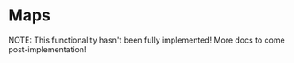 # Maps #

NOTE: This functionality hasn't been fully implemented! More docs to come post-implementation!

[//]: # (`whamm!` provides maps for storage of key-value pairs.)

[//]: # (This is similar to `java`'s `Map` and `python`'s `dict` types.)

[//]: # (In fact, it is exactly `Rust`'s `HashMap` type...since `whamm!` leverages this `Rust` type under-the-hood!)

[//]: # (Follows are the arrays docs from the Virgil repo that I can customize to this context.)

[//]: # (```)

[//]: # (// create a new array with Array<Type>.new&#40;length&#41;)

[//]: # (var a: Array<int> = Array<int>.new&#40;3&#41;;)

[//]: # (var b: Array<bool> = Array<bool>.new&#40;7&#41;;)

[//]: # (// we can omit the variable type when it's clear from context)

[//]: # (var c = Array<bool>.new&#40;7&#41;;)

[//]: # (```)

[//]: # ()
[//]: # (Unlike most other languages, Virgil has no special syntax for array types. Instead, they are simply written as `Array<T>`. To allocate a new array, we use the `new` keyword as if it were a _member_ of the array type. The elements of the array will be initialized to the default value for the element type.)

[//]: # ()
[//]: # (## Literals ##)

[//]: # ()
[//]: # (We can also use the `[ ... ]` syntax for creating array literals. The expressions enclosed in the brackets are evaluated, a new array of the appropriate length is created, and that array is initialized with the elements.)

[//]: # ()
[//]: # (```)

[//]: # (// [ ... ] creates an array of uniform type)

[//]: # (var a: Array<int> = [0, 1, 2];)

[//]: # (var b: Array<bool> = [true, false, true];)

[//]: # (var c: Array<byte> = [];)

[//]: # (```)

[//]: # ()
[//]: # (Usually, the type of the array can be inferred, either directly from the element expressions themselves, or from the surrounding context.)

[//]: # ()
[//]: # (```)

[//]: # (var d = [9, 4, 5];       // Array<int>)

[//]: # (var d: Array<byte> = []; // new empty byte array)

[//]: # (```)

[//]: # ()
[//]: # (## Multi-dimensional Arrays ##)

[//]: # ()
[//]: # (```)

[//]: # (// multi-dimensional arrays are simply arrays of arrays)

[//]: # (var a: Array<Array<int>> = [];)

[//]: # (var b: Array<Array<int>> = [[0]];)

[//]: # (// and can have different lengths &#40;non-rectangular&#41;)

[//]: # (var c: Array<Array<int>> = [[0, 1], [2, 3, 4]];)

[//]: # (// non-rectangular array with type inference)

[//]: # (var d = [[0, 1], [2, 3, 4]];)

[//]: # (```)

[//]: # ()
[//]: # (## Reading and writing elements ##)

[//]: # ()
[//]: # (Reading and writing elements of arrays uses the `[ ... ]` syntax like arrays in many other languages. The index expression into the array must be of an integer type &#40;i.e. not specifically just `int`, any type `iN` or `uN`&#41;.)

[//]: # ()
[//]: # (```)

[//]: # (var a: Array<bool> = [true, false];)

[//]: # (var x: bool = a[0];    // array element read)

[//]: # (var y: bool = a[0uL];  // array element read of very large index)

[//]: # (var z: int = a.length; // read of array length)

[//]: # (```)

[//]: # ()
[//]: # (```)

[//]: # (def main&#40;&#41; {)

[//]: # (    var x = Array<int>.new&#40;3&#41;;)

[//]: # (    x[0] = 11; // assignment to array element)

[//]: # (    var y = x[0];)

[//]: # (})

[//]: # (```)

[//]: # ()
[//]: # (## Bounds and null checks ##)

[//]: # ()
[//]: # (Accesses of Virgil arrays are dynamically checked against the bounds. An access of a null array results in a `!NullCheckException` and using an index out of the range `[0, array.length&#41;` will result in a `!BoundsCheckException`.)

[//]: # ()
[//]: # (```)

[//]: # (def main&#40;&#41; {)

[//]: # (var a: Array<int>;)

[//]: # (    a[0] = 0; // produces !NullCheckException)

[//]: # (})

[//]: # (```)

[//]: # ()
[//]: # (```)

[//]: # (def main&#40;&#41; {)

[//]: # (    var x = Array<int>.new&#40;3&#41;;)

[//]: # (    x[3] = 11; // produces !BoundsCheckException)

[//]: # (    var y = x[0];)

[//]: # (})

[//]: # (```)

[//]: # ()
[//]: # (## Composability ##)

[//]: # ()
[//]: # (Unlike most other languages, Virgil arrays can be constructed with _any_ element type, even `void`. There are no special cases or exceptions to remember. For any valid type `T`, `Array<T>` is also a valid type. This works with [primitives]&#40;Primitives.md&#41;, `void`, [tuples]&#40;Tuples.md&#41;, arrays, [classes]&#40;Classes.md&#41;, and [functions]&#40;Functions.md&#41;. No exceptions!)

[//]: # ()
[//]: # (```)

[//]: # (// if T is a legal type, then Array<T> is a legal type, even T=void)

[//]: # (var a: Array<void> = [&#40;&#41;];)

[//]: # (var b: Array<void> = [&#40;&#41;, &#40;&#41;, &#40;&#41;];)

[//]: # (var c: Array<void> = [];)

[//]: # (```)

[//]: # ()
[//]: # (Why is this useful? Composability makes the language regular so that you don't have to remember special cases. It means that arrays compose well with [functions]&#40;Functions.md&#41; and [type parameters]&#40;Typeparams.md&#41;, as we will see later.)

[//]: # ()
[//]: # (## Type inference ##)

[//]: # ()
[//]: # (We've seen that we can omit the type declaration for most variable declarations, but we can also often omit the element type in an array creation if the element type can be inferred from the context.)

[//]: # ()
[//]: # (```)

[//]: # (// often the element type of an array creation can be inferred)

[//]: # (var a: Array<int> = Array.new&#40;3&#41;;)

[//]: # (var b: Array<bool> = Array.new&#40;7&#41;;)

[//]: # (```)

[//]: # ()
[//]: # (## Not co-variant ##)

[//]: # ()
[//]: # (Unlike Java, Virgil arrays are _not_ co-variantly typed. See the section on [variance]&#40;Variance.md&#41; for more details.)